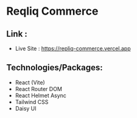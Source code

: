 # Reqliq Commerce

## Link :

- Live Site : https://repliq-commerce.vercel.app

## Technologies/Packages:

- React (Vite)
- React Router DOM
- React Helmet Async
- Tailwind CSS
- Daisy UI
